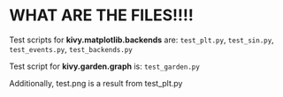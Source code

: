 # WHAT ARE THE FILES!!!!

Test scripts for **kivy.matplotlib.backends** are:
```test_plt.py```, ```test_sin.py```, ``` test_events.py```, ```test_backends.py```

Test script for **kivy.garden.graph** is: 
```test_garden.py```

Additionally, test.png is a result from test_plt.py
